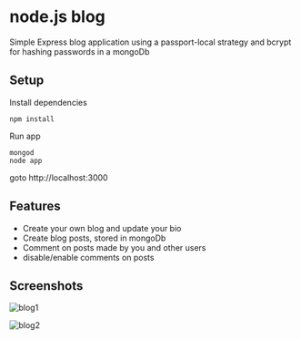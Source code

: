 # node.js blog
Simple Express blog application using a passport-local strategy and bcrypt for hashing passwords in a mongoDb

## Setup
Install dependencies
```
npm install
```

Run app 
```
mongod
node app
```
goto http://localhost:3000

## Features
- Create your own blog and update your bio
- Create blog posts, stored in mongoDb
- Comment on posts made by you and other users
- disable/enable comments on posts

## Screenshots
![blog1](https://user-images.githubusercontent.com/33398703/37836801-b7072b4a-2eb3-11e8-8095-c6ac34cda74a.PNG)

![blog2](https://user-images.githubusercontent.com/33398703/37836807-c2b75726-2eb3-11e8-828c-2978a67488ce.PNG)
